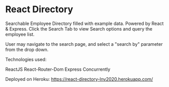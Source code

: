 # React Directory

Searchable Employee Directory filled with example data. Powered by React & Express. Click the Search Tab to view Search options and query the employee list.

User may navigate to the search page, and select a "search by" parameter  from the drop down. 

Technologies used:

ReactJS
React-Router-Dom
Express
Concurrently

Deployed on Heroku: https://react-directory-lnv2020.herokuapp.com/